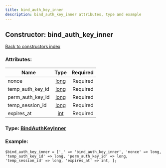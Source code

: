 ```yaml
---
title: bind_auth_key_inner
description: bind_auth_key_inner attributes, type and example
---
```

## Constructor: bind\_auth\_key\_inner  
[Back to constructors index](index.md)



### Attributes:

| Name     |    Type       | Required |
|----------|:-------------:|---------:|
|nonce|[long](../types/long.md) | Required|
|temp\_auth\_key\_id|[long](../types/long.md) | Required|
|perm\_auth\_key\_id|[long](../types/long.md) | Required|
|temp\_session\_id|[long](../types/long.md) | Required|
|expires\_at|[int](../types/int.md) | Required|



### Type: [BindAuthKeyInner](../types/BindAuthKeyInner.md)


### Example:

```
$bind_auth_key_inner = ['_' => 'bind_auth_key_inner', 'nonce' => long, 'temp_auth_key_id' => long, 'perm_auth_key_id' => long, 'temp_session_id' => long, 'expires_at' => int, ];
```